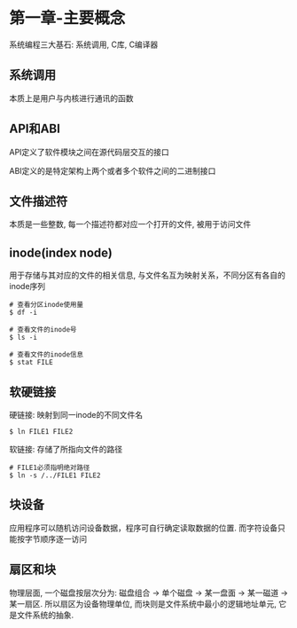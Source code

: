 # 第一章-主要概念

系统编程三大基石: 系统调用, C库, C编译器

## 系统调用

本质上是用户与内核进行通讯的函数

## API和ABI

API定义了软件模块之间在源代码层交互的接口

ABI定义的是特定架构上两个或者多个软件之间的二进制接口

## 文件描述符

本质是一些整数, 每一个描述符都对应一个打开的文件, 被用于访问文件

## inode(index node)

用于存储与其对应的文件的相关信息, 与文件名互为映射关系，不同分区有各自的inode序列


```shell
# 查看分区inode使用量
$ df -i

# 查看文件的inode号
$ ls -i

# 查看文件的inode信息
$ stat FILE
```

## 软硬链接

硬链接: 映射到同一inode的不同文件名

```shell
$ ln FILE1 FILE2
```

软链接: 存储了所指向文件的路径

```shell
# FILE1必须指明绝对路径
$ ln -s /../FILE1 FILE2
```

## 块设备

应用程序可以随机访问设备数据，程序可自行确定读取数据的位置. 而字符设备只能按字节顺序逐一访问

## 扇区和块

物理层面, 一个磁盘按层次分为: 磁盘组合 -> 单个磁盘 -> 某一盘面 -> 某一磁道 -> 某一扇区. 所以扇区为设备物理单位, 而块则是文件系统中最小的逻辑地址单元, 它是文件系统的抽象.
